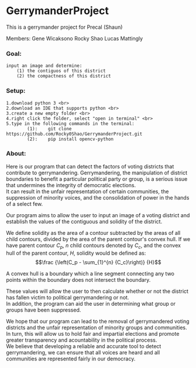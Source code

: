 # GerrymanderProject
This is a gerrymander project for Precal (Shaun)

Members: Gene Wicaksono
         Rocky Shao
         Lucas Mattingly

### Goal:
    input an image and determine:
        (1) the contiguos of this district
        (2) the compactness of this district
    
### Setup:
    1.download python 3 <br>
    2.download an IDE that supports python <br>
    3.create a new empty folder <br>
    4.right click the folder, select "open in terminal" <br>
    5.type in the following commands in the terminal:
            (1):    git clone   https://github.com/Rocky0Shao/GerrymanderProject.git
            (2):    pip install opencv-python


### About:
Here is our program that can detect the factors of voting districts that contribute to gerrymandering. 
Gerrymandering, the manipulation of district boundaries to benefit a particular political party or group, 
is a serious issue that undermines the integrity of democratic elections.  
It can result in the unfair representation of certain communities, the suppression of minority voices, 
and the consolidation of power in the hands of a select few.  


Our program aims to allow the user to input an image of a voting district and establish the values of the contiguous and solidity of the district.

We define solidity as the area of a contour subtracted by the areas of all child contours, divided by the area of the parent contour's convex hull.
If we have parent contour $C_p$, $n$ child contours denoted by $C_c$, and the convex hull of the parent contour, $H$, solidity would be defined as:
$$\frac {\left(C_p - \sum_{1}^{n} {C_c}\right)} {H}$$

A convex hull is a boundary which a line segment connecting any two points within the boundary does not intersect the boundary.


These values will allow the user to then calculate whether or not the district has fallen victim to political gerrymandering or not.  
In addition, the program can aid the user in determining what group or groups have been suppressed.  




We hope that our program can lead to the removal of gerrymandered voting districts and the unfair representation of minority groups and communities.  
In turn, this will allow us to hold fair and impartial elections and promote greater transparency and acountability in the political process.  
We believe that developing a reliable and accurate tool to detect gerrymandering, 
we can ensure that all voices are heard and all communities are represented fairly in our democracy. 